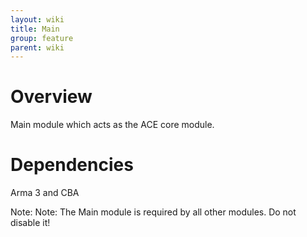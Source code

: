 ```yaml
---
layout: wiki
title: Main
group: feature
parent: wiki
---
```

# Overview
Main module which acts as the ACE core module.

# Dependencies
Arma 3 and CBA

Note: Note: The Main module is required by all other modules. Do not disable it!
